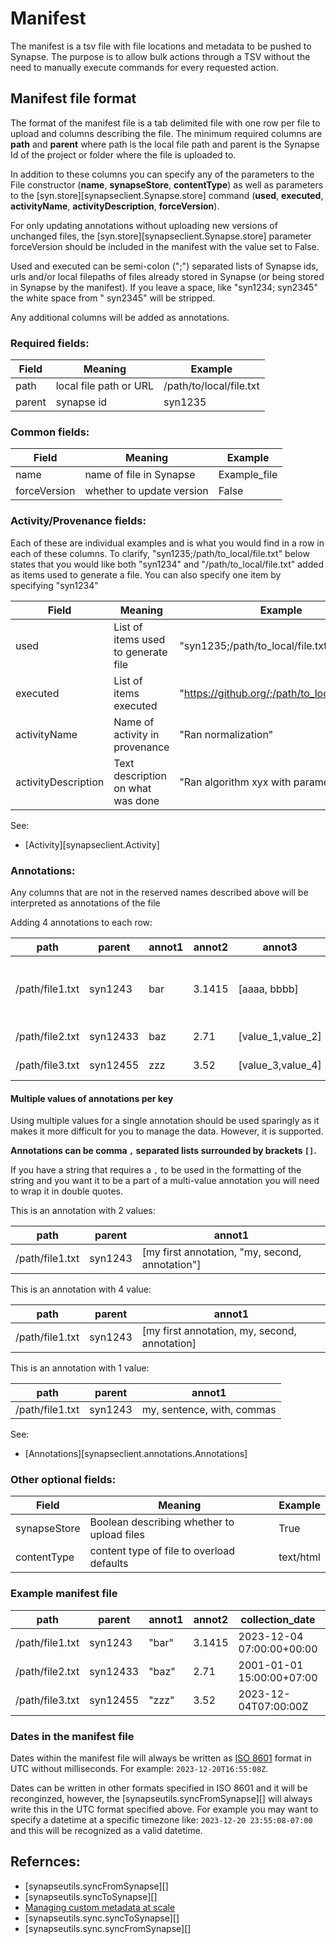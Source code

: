 # Manifest
The manifest is a tsv file with file locations and metadata to be pushed to Synapse. The purpose is to allow bulk actions through a TSV without the need to manually execute commands for every requested action.

## Manifest file format

The format of the manifest file is a tab delimited file with one row per file to upload and columns describing the file. The minimum required columns are **path** and **parent** where path is the local file path and parent is the Synapse Id of the project or folder where the file is uploaded to.

In addition to these columns you can specify any of the parameters to the File constructor (**name**, **synapseStore**, **contentType**) as well as parameters to the [syn.store][synapseclient.Synapse.store] command (**used**, **executed**, **activityName**, **activityDescription**, **forceVersion**).

For only updating annotations without uploading new versions of unchanged files, the [syn.store][synapseclient.Synapse.store] parameter forceVersion should be included in the manifest with the value set to False.

Used and executed can be semi-colon (";") separated lists of Synapse ids, urls and/or local filepaths of files already stored in Synapse (or being stored in Synapse by the manifest). If you leave a space, like "syn1234; syn2345" the white space from " syn2345" will be stripped.

Any additional columns will be added as annotations.

### Required fields:

| Field | Meaning | Example |
| --- | --- | --- |
| path | local file path or URL | /path/to/local/file.txt |
| parent | synapse id | syn1235 |

### Common fields:

| Field | Meaning | Example |
| --- | --- | --- |
| name | name of file in Synapse | Example_file |
| forceVersion | whether to update version | False |

### Activity/Provenance fields:

Each of these are individual examples and is what you would find in a row in each of these columns. To clarify, "syn1235;/path/to_local/file.txt" below states that you would like both "syn1234" and "/path/to_local/file.txt" added as items used to generate a file. You can also specify one item by specifying "syn1234"

| Field | Meaning | Example |
| --- | --- | --- |
| used | List of items used to generate file | "syn1235;/path/to_local/file.txt" |
| executed | List of items executed | "https://github.org/;/path/to_local/code.py" |
| activityName | Name of activity in provenance | "Ran normalization" |
| activityDescription | Text description on what was done | "Ran algorithm xyx with parameters..." |

See:

- [Activity][synapseclient.Activity]

### Annotations:

Any columns that are not in the reserved names described above will be interpreted as annotations of the file

Adding 4 annotations to each row:

| path | parent | annot1 | annot2 | annot3 | annot4 | annot5 |
| --- | --- | --- | --- | --- | --- | --- |
| /path/file1.txt | syn1243 | bar | 3.1415 | [aaaa, bbbb] | [14,27,30] | ["Annotation, with a comma", another annotation]
| /path/file2.txt | syn12433 | baz | 2.71 | [value_1,value_2] | [1,2,3] | [test 123, test 456]
| /path/file3.txt | syn12455 | zzz | 3.52 | [value_3,value_4] | [42, 56, 77] | [a single annotation]

#### Multiple values of annotations per key
Using multiple values for a single annotation should be used sparingly as it makes it more
difficult for you to manage the data. However, it is supported.

**Annotations can be comma `,` separated lists surrounded by brackets `[]`.**

If you have a string that requires a `,` to be used in the formatting of the string and
you want it to be a part of a multi-value annotation you will need to wrap it in
double quotes.

This is an annotation with 2 values:

| path | parent | annot1 |
| --- | --- | --- |
| /path/file1.txt | syn1243 | [my first annotation, "my, second, annotation"] |


This is an annotation with 4 value:

| path | parent | annot1 |
| --- | --- | --- |
| /path/file1.txt | syn1243 | [my first annotation, my, second, annotation] |


This is an annotation with 1 value:

| path | parent | annot1 |
| --- | --- | --- |
| /path/file1.txt | syn1243 | my, sentence, with, commas |


See:

- [Annotations][synapseclient.annotations.Annotations]

### Other optional fields:

| Field | Meaning | Example |
| --- | --- | --- |
| synapseStore | Boolean describing whether to upload files | True |
| contentType | content type of file to overload defaults | text/html |

### Example manifest file

| path | parent | annot1 | annot2 | collection_date | used | executed |
| --- | --- | --- | --- | --- | --- | --- |
| /path/file1.txt | syn1243 | "bar" | 3.1415 | 2023-12-04 07:00:00+00:00 | "syn124;/path/file2.txt" | "https://github.org/foo/bar" |
| /path/file2.txt | syn12433 | "baz" | 2.71 | 2001-01-01 15:00:00+07:00 | "" | "https://github.org/foo/baz" |
| /path/file3.txt | syn12455 | "zzz" | 3.52 | 2023-12-04T07:00:00Z | "" | "https://github.org/foo/zzz" |

### Dates in the manifest file
Dates within the manifest file will always be written as [ISO 8601](https://en.wikipedia.org/wiki/ISO_8601) format in UTC without milliseconds. For example: `2023-12-20T16:55:08Z`.

Dates can be written in other formats specified in ISO 8601 and it will be reconginzed, however, the [synapseutils.syncFromSynapse][] will always write this in the UTC format specified above. For example you may want to specify a datetime at a specific timezone like: `2023-12-20 23:55:08-07:00` and this will be recognized as a valid datetime.


## Refernces:

- [synapseutils.syncFromSynapse][]
- [synapseutils.syncToSynapse][]
- [Managing custom metadata at scale](https://help.synapse.org/docs/Managing-Custom-Metadata-at-Scale.2004254976.html#ManagingCustomMetadataatScale-BatchUploadFileswithAnnotations)
- [synapseutils.sync.syncToSynapse][]
- [synapseutils.sync.syncFromSynapse][]
